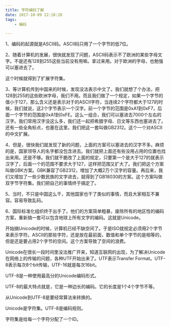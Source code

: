 ```yaml
---
title: 字符编码了解
date: 2017-10-09 22:18:28
tags:
	- 编码

---
```




1、编码的起源就是ASCII码。ASCII码只用了一个字节的低7位。

2、随着计算机的发展，很快就发现了问题，ASCII码表示不了欧洲的某些字母文字。不是还有128到255这些当前没有用嘛。拿过来用。对于欧洲的字母，也勉强可以塞进去了。

这个时候就得到了扩展字符集。

3、等计算机传到中国来的时候，发现没法表示中文了。我们就想了个办法，把128到255的这些欧洲字母，我们不用。而且我们做了一个规定，如果一个字节的值小于127，那么含义还是表示对于的ASCII字符，当连续2个字符都大于127的时候，我们就说，这2个字节表示一个汉字。前一个字节的范围是0xA1到0xF7，后面一个字节的范围是0xA1到0xFE。这么一组合，我们可以塞进去7000个左右的汉字。我们常用汉字没这么多，我们还一起把希腊字母、日文等东西也塞进去了。还有一些全角标点，也塞在这里。我们把这一套叫做GB2312。这个一个对ASCII的中文扩展。

4、但是，很快我们就发现了新的问题，上面的方案可以塞进去的汉字不多。麻烦的是，国家领导人的名字都没包含进去。我们就把上面还有些没用占用的位置也找出来用。还是不够。我们就干脆改了上面的规定，只要第一个是大于127的就表示汉字了，后面一个的范围不要求大于127，这样把范围又扩大了。我们把这个方案叫做GBK方案。GBK兼容了GB2312，增加了大概2万个汉字的容量。再后来，我们又增加了一些少数民族的文字进去，就得到了GB18030的方案。这个方案叫做双字节字符集。我们把自己的事情终于搞定了。

5、当时，不只是中国这么干，其他国家也干了类似的事情，而且大家相互不兼容。容易导致乱码。

6、国际标准化组织终于出手了。他们的方案简单粗暴，废除所有的地区性的编码方案，重新搞一套可以包含地球上所有文字的编码。这就是Unicode。

开始搞Unicode的时候，计算机已经不缺空间了。于是ISO就规定必须用2个字节来表示字符。ASCII的那些字符，还是放在最前面，数值和单个字节的是相等的，但是还是要占用2个字节的空间。这个方案导致了空间的浪费。

Unicode在很长一段时间里没法推广开来，知道互联网的出现，为了解决Unicode在网络上的传输的问题，各种UTF开始出来了。UTF表示Transfer Format。UTF-8表示每次8个bit传输，UTF-16就是每次16bit。

UTF-8是一种使用最高分的Unicode编码形式。

UTF-8的最大特点就是，它是一种边长的编码。它的长度是1个4个字节不等。

从Unicode到UTF-8是要经常算法来转换的。

Unicode是字符集。UTF-8是编码规则。

字符集是给每一个字符分配了一个ID。







